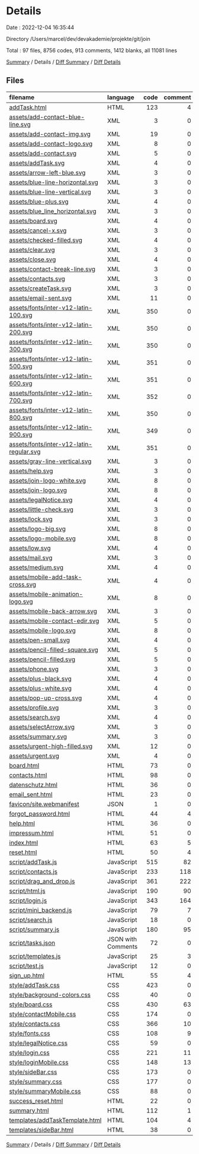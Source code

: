# Details

Date : 2022-12-04 16:35:44

Directory /Users/marcel/dev/devakademie/projekte/git/join

Total : 97 files,  8756 codes, 913 comments, 1412 blanks, all 11081 lines

[Summary](results.md) / Details / [Diff Summary](diff.md) / [Diff Details](diff-details.md)

## Files
| filename | language | code | comment | blank | total |
| :--- | :--- | ---: | ---: | ---: | ---: |
| [addTask.html](/addTask.html) | HTML | 123 | 4 | 9 | 136 |
| [assets/add-contact-blue-line.svg](/assets/add-contact-blue-line.svg) | XML | 3 | 0 | 1 | 4 |
| [assets/add-contact-img.svg](/assets/add-contact-img.svg) | XML | 19 | 0 | 1 | 20 |
| [assets/add-contact-logo.svg](/assets/add-contact-logo.svg) | XML | 8 | 0 | 1 | 9 |
| [assets/add-contact.svg](/assets/add-contact.svg) | XML | 5 | 0 | 1 | 6 |
| [assets/addTask.svg](/assets/addTask.svg) | XML | 4 | 0 | 1 | 5 |
| [assets/arrow-left-blue.svg](/assets/arrow-left-blue.svg) | XML | 3 | 0 | 1 | 4 |
| [assets/blue-line-horizontal.svg](/assets/blue-line-horizontal.svg) | XML | 3 | 0 | 1 | 4 |
| [assets/blue-line-vertical.svg](/assets/blue-line-vertical.svg) | XML | 3 | 0 | 1 | 4 |
| [assets/blue-plus.svg](/assets/blue-plus.svg) | XML | 4 | 0 | 1 | 5 |
| [assets/blue_line_horizontal.svg](/assets/blue_line_horizontal.svg) | XML | 3 | 0 | 1 | 4 |
| [assets/board.svg](/assets/board.svg) | XML | 4 | 0 | 1 | 5 |
| [assets/cancel-x.svg](/assets/cancel-x.svg) | XML | 3 | 0 | 1 | 4 |
| [assets/checked-filled.svg](/assets/checked-filled.svg) | XML | 4 | 0 | 1 | 5 |
| [assets/clear.svg](/assets/clear.svg) | XML | 3 | 0 | 1 | 4 |
| [assets/close.svg](/assets/close.svg) | XML | 4 | 0 | 1 | 5 |
| [assets/contact-break-line.svg](/assets/contact-break-line.svg) | XML | 3 | 0 | 1 | 4 |
| [assets/contacts.svg](/assets/contacts.svg) | XML | 3 | 0 | 1 | 4 |
| [assets/createTask.svg](/assets/createTask.svg) | XML | 3 | 0 | 1 | 4 |
| [assets/email-sent.svg](/assets/email-sent.svg) | XML | 11 | 0 | 1 | 12 |
| [assets/fonts/inter-v12-latin-100.svg](/assets/fonts/inter-v12-latin-100.svg) | XML | 350 | 0 | 1 | 351 |
| [assets/fonts/inter-v12-latin-200.svg](/assets/fonts/inter-v12-latin-200.svg) | XML | 350 | 0 | 1 | 351 |
| [assets/fonts/inter-v12-latin-300.svg](/assets/fonts/inter-v12-latin-300.svg) | XML | 350 | 0 | 1 | 351 |
| [assets/fonts/inter-v12-latin-500.svg](/assets/fonts/inter-v12-latin-500.svg) | XML | 351 | 0 | 1 | 352 |
| [assets/fonts/inter-v12-latin-600.svg](/assets/fonts/inter-v12-latin-600.svg) | XML | 351 | 0 | 1 | 352 |
| [assets/fonts/inter-v12-latin-700.svg](/assets/fonts/inter-v12-latin-700.svg) | XML | 352 | 0 | 1 | 353 |
| [assets/fonts/inter-v12-latin-800.svg](/assets/fonts/inter-v12-latin-800.svg) | XML | 350 | 0 | 1 | 351 |
| [assets/fonts/inter-v12-latin-900.svg](/assets/fonts/inter-v12-latin-900.svg) | XML | 349 | 0 | 1 | 350 |
| [assets/fonts/inter-v12-latin-regular.svg](/assets/fonts/inter-v12-latin-regular.svg) | XML | 351 | 0 | 1 | 352 |
| [assets/gray-line-vertical.svg](/assets/gray-line-vertical.svg) | XML | 3 | 0 | 1 | 4 |
| [assets/help.svg](/assets/help.svg) | XML | 3 | 0 | 1 | 4 |
| [assets/join-logo-white.svg](/assets/join-logo-white.svg) | XML | 8 | 0 | 1 | 9 |
| [assets/join-logo.svg](/assets/join-logo.svg) | XML | 8 | 0 | 1 | 9 |
| [assets/legalNotice.svg](/assets/legalNotice.svg) | XML | 4 | 0 | 1 | 5 |
| [assets/little-check.svg](/assets/little-check.svg) | XML | 3 | 0 | 1 | 4 |
| [assets/lock.svg](/assets/lock.svg) | XML | 3 | 0 | 1 | 4 |
| [assets/logo-big.svg](/assets/logo-big.svg) | XML | 8 | 0 | 1 | 9 |
| [assets/logo-mobile.svg](/assets/logo-mobile.svg) | XML | 8 | 0 | 1 | 9 |
| [assets/low.svg](/assets/low.svg) | XML | 4 | 0 | 1 | 5 |
| [assets/mail.svg](/assets/mail.svg) | XML | 3 | 0 | 1 | 4 |
| [assets/medium.svg](/assets/medium.svg) | XML | 4 | 0 | 1 | 5 |
| [assets/mobile-add-task-cross.svg](/assets/mobile-add-task-cross.svg) | XML | 4 | 0 | 1 | 5 |
| [assets/mobile-animation-logo.svg](/assets/mobile-animation-logo.svg) | XML | 8 | 0 | 1 | 9 |
| [assets/mobile-back-arrow.svg](/assets/mobile-back-arrow.svg) | XML | 3 | 0 | 1 | 4 |
| [assets/mobile-contact-edir.svg](/assets/mobile-contact-edir.svg) | XML | 5 | 0 | 1 | 6 |
| [assets/mobile-logo.svg](/assets/mobile-logo.svg) | XML | 8 | 0 | 1 | 9 |
| [assets/pen-small.svg](/assets/pen-small.svg) | XML | 4 | 0 | 1 | 5 |
| [assets/pencil-filled-square.svg](/assets/pencil-filled-square.svg) | XML | 5 | 0 | 1 | 6 |
| [assets/pencil-filled.svg](/assets/pencil-filled.svg) | XML | 5 | 0 | 1 | 6 |
| [assets/phone.svg](/assets/phone.svg) | XML | 3 | 0 | 1 | 4 |
| [assets/plus-black.svg](/assets/plus-black.svg) | XML | 4 | 0 | 1 | 5 |
| [assets/plus-white.svg](/assets/plus-white.svg) | XML | 4 | 0 | 1 | 5 |
| [assets/pop-up-cross.svg](/assets/pop-up-cross.svg) | XML | 4 | 0 | 1 | 5 |
| [assets/profile.svg](/assets/profile.svg) | XML | 3 | 0 | 1 | 4 |
| [assets/search.svg](/assets/search.svg) | XML | 4 | 0 | 1 | 5 |
| [assets/selectArrow.svg](/assets/selectArrow.svg) | XML | 3 | 0 | 1 | 4 |
| [assets/summary.svg](/assets/summary.svg) | XML | 3 | 0 | 1 | 4 |
| [assets/urgent-high-filled.svg](/assets/urgent-high-filled.svg) | XML | 12 | 0 | 1 | 13 |
| [assets/urgent.svg](/assets/urgent.svg) | XML | 4 | 0 | 1 | 5 |
| [board.html](/board.html) | HTML | 73 | 0 | 6 | 79 |
| [contacts.html](/contacts.html) | HTML | 98 | 0 | 41 | 139 |
| [datenschutz.html](/datenschutz.html) | HTML | 36 | 0 | 4 | 40 |
| [email_sent.html](/email_sent.html) | HTML | 23 | 0 | 8 | 31 |
| [favicon/site.webmanifest](/favicon/site.webmanifest) | JSON | 1 | 0 | 0 | 1 |
| [forgot_password.html](/forgot_password.html) | HTML | 44 | 4 | 22 | 70 |
| [help.html](/help.html) | HTML | 36 | 0 | 8 | 44 |
| [impressum.html](/impressum.html) | HTML | 51 | 0 | 6 | 57 |
| [index.html](/index.html) | HTML | 63 | 5 | 29 | 97 |
| [reset.html](/reset.html) | HTML | 50 | 4 | 25 | 79 |
| [script/addTask.js](/script/addTask.js) | JavaScript | 515 | 82 | 79 | 676 |
| [script/contacts.js](/script/contacts.js) | JavaScript | 233 | 118 | 113 | 464 |
| [script/drag_and_drop.js](/script/drag_and_drop.js) | JavaScript | 361 | 222 | 70 | 653 |
| [script/html.js](/script/html.js) | JavaScript | 190 | 90 | 27 | 307 |
| [script/login.js](/script/login.js) | JavaScript | 343 | 164 | 109 | 616 |
| [script/mini_backend.js](/script/mini_backend.js) | JavaScript | 79 | 7 | 23 | 109 |
| [script/search.js](/script/search.js) | JavaScript | 18 | 0 | 3 | 21 |
| [script/summary.js](/script/summary.js) | JavaScript | 180 | 95 | 67 | 342 |
| [script/tasks.json](/script/tasks.json) | JSON with Comments | 72 | 0 | 0 | 72 |
| [script/templates.js](/script/templates.js) | JavaScript | 25 | 3 | 6 | 34 |
| [script/test.js](/script/test.js) | JavaScript | 12 | 0 | 17 | 29 |
| [sign_up.html](/sign_up.html) | HTML | 55 | 4 | 24 | 83 |
| [style/addTask.css](/style/addTask.css) | CSS | 423 | 0 | 103 | 526 |
| [style/background-colors.css](/style/background-colors.css) | CSS | 40 | 0 | 10 | 50 |
| [style/board.css](/style/board.css) | CSS | 430 | 63 | 86 | 579 |
| [style/contactMobile.css](/style/contactMobile.css) | CSS | 174 | 0 | 56 | 230 |
| [style/contacts.css](/style/contacts.css) | CSS | 366 | 10 | 86 | 462 |
| [style/fonts.css](/style/fonts.css) | CSS | 108 | 9 | 0 | 117 |
| [style/legalNotice.css](/style/legalNotice.css) | CSS | 59 | 0 | 20 | 79 |
| [style/login.css](/style/login.css) | CSS | 221 | 11 | 69 | 301 |
| [style/loginMobile.css](/style/loginMobile.css) | CSS | 148 | 13 | 54 | 215 |
| [style/sideBar.css](/style/sideBar.css) | CSS | 173 | 0 | 37 | 210 |
| [style/summary.css](/style/summary.css) | CSS | 177 | 0 | 38 | 215 |
| [style/summaryMobile.css](/style/summaryMobile.css) | CSS | 88 | 0 | 25 | 113 |
| [success_reset.html](/success_reset.html) | HTML | 22 | 0 | 8 | 30 |
| [summary.html](/summary.html) | HTML | 112 | 1 | 51 | 164 |
| [templates/addTaskTemplate.html](/templates/addTaskTemplate.html) | HTML | 104 | 4 | 6 | 114 |
| [templates/sideBar.html](/templates/sideBar.html) | HTML | 38 | 0 | 9 | 47 |

[Summary](results.md) / Details / [Diff Summary](diff.md) / [Diff Details](diff-details.md)